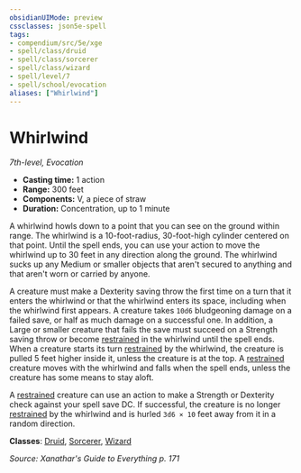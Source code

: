 ```yaml
---
obsidianUIMode: preview
cssclasses: json5e-spell
tags:
- compendium/src/5e/xge
- spell/class/druid
- spell/class/sorcerer
- spell/class/wizard
- spell/level/7
- spell/school/evocation
aliases: ["Whirlwind"]
---
```

# Whirlwind
*7th-level, Evocation*  

- **Casting time:** 1 action
- **Range:** 300 feet
- **Components:** V, a piece of straw
- **Duration:** Concentration, up to 1 minute

A whirlwind howls down to a point that you can see on the ground within range. The whirlwind is a 10-foot-radius, 30-foot-high cylinder centered on that point. Until the spell ends, you can use your action to move the whirlwind up to 30 feet in any direction along the ground. The whirlwind sucks up any Medium or smaller objects that aren't secured to anything and that aren't worn or carried by anyone.

A creature must make a Dexterity saving throw the first time on a turn that it enters the whirlwind or that the whirlwind enters its space, including when the whirlwind first appears. A creature takes `10d6` bludgeoning damage on a failed save, or half as much damage on a successful one. In addition, a Large or smaller creature that fails the save must succeed on a Strength saving throw or become [restrained](_conditions.md#restrained) in the whirlwind until the spell ends. When a creature starts its turn [restrained](_conditions.md#restrained) by the whirlwind, the creature is pulled 5 feet higher inside it, unless the creature is at the top. A [restrained](_conditions.md#restrained) creature moves with the whirlwind and falls when the spell ends, unless the creature has some means to stay aloft.

A [restrained](_conditions.md#restrained) creature can use an action to make a Strength or Dexterity check against your spell save DC. If successful, the creature is no longer [restrained](_conditions.md#restrained) by the whirlwind and is hurled `3d6 × 10` feet away from it in a random direction.

**Classes**: [Druid](druid.md), [Sorcerer](sorcerer.md), [Wizard](wizard.md)

*Source: Xanathar's Guide to Everything p. 171*